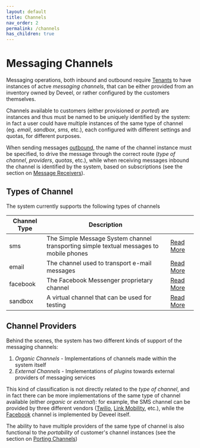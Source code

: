 ```yaml
---
layout: default
title: Channels
nav_order: 2
permalink: /channels
has_children: true
---
```


# Messaging Channels

Messaging operations, both inbound and outbound require [Tenants](/tenants) to have instances of actve _messaging channels_, that can be either provided from an inventory owned by Deveel, or rather configured by the customers themselves.

Channels available to customers (either provisioned or _ported_) are instances and thus must be named to be uniquely identified by the system: in fact a user could have multiple instances of the same type of channel (eg. _email_, _sandbox_, _sms_, etc.), each configured with different settings and quotas, for different purposes.

When sending messages [outbound](/outbound), the name of the channel instance must be specified, to drive the message through the correct route (_type of channel_, _providers_, _quotas_, etc.), while when receiving messages inbound the channel is identified by the system, based on subscriptions (see the section on [Message Receivers](/inbound/receivers)).

## Types of Channel

The system currently supports the following types of channels

| Channel Type  | Description                                                                             |                                 |
|---------------|-----------------------------------------------------------------------------------------|---------------------------------|
| sms           | The Simple Message System channel transporting simple textual messages to mobile phones | [Read More](/channels/sms)      |
| email         | The channel used to transport e-mail messages                                           | [Read More](/channels/email)    |
| facebook      | The Facebook Messenger proprietary channel                                              | [Read More](/channels/facebook) |
| sandbox       | A virtual channel that can be used for testing                                          | [Read More](/channels/sandbox)  |

## Channel Providers

Behind the scenes, the system has two different kinds of support of the messaging channels:

1. _Organic Channels_ - Implementations of channels made within the system itself
2. _External Channels_ - Implementations of _plugins_ towards external providers of messaging services

This kind of classification is not directly related to the _type of channel_, and in fact there can be more implementations of the same type of channel available (either _organic_ or _external_): for example, the SMS channel can be provided by three different vendors ([Twilio](https://twilio.com), [Link Mobility](https://linkmobility.com), etc.), while the [Facebook](https://facebook.com/messenger) channel is implemented by Deveel itself.

The ability to have multiple providers of the same type of channel is also functional to the _portability_ of customer's channel instances (see the section on [Porting Channels](/channels/port))